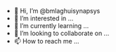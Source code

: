 - 👋 Hi, I’m @bmlaghuisynapsys
- 👀 I’m interested in ...
- 🌱 I’m currently learning ...
- 💞️ I’m looking to collaborate on ...
- 📫 How to reach me ...

<!---
bmlaghuisynapsys/bmlaghuisynapsys is a ✨ special ✨ repository because its `README.md` (this file) appears on your GitHub profile.
You can click the Preview link to take a look at your changes.
--->
